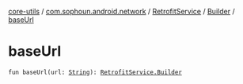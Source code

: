 [core-utils](../../../index.md) / [com.sophoun.android.network](../../index.md) / [RetrofitService](../index.md) / [Builder](index.md) / [baseUrl](./base-url.md)

# baseUrl

`fun baseUrl(url: `[`String`](https://kotlinlang.org/api/latest/jvm/stdlib/kotlin/-string/index.html)`): `[`RetrofitService.Builder`](index.md)